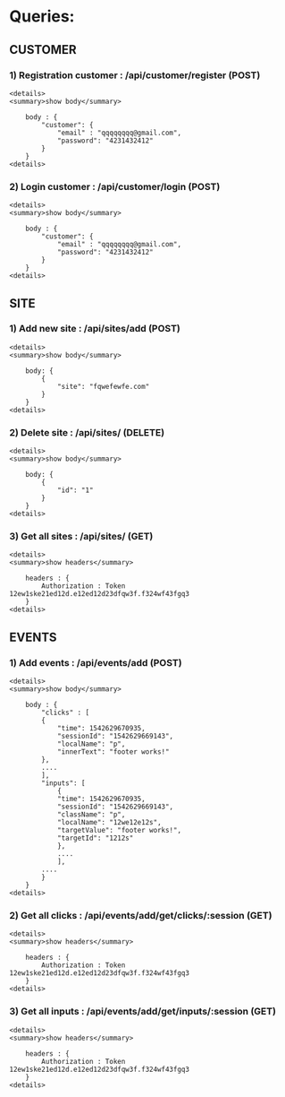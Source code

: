# Queries: 

  ## CUSTOMER
### 1) Registration customer : /api/customer/register (POST)
  	<details>
	<summary>show body</summary>
	
		body : {
			"customer": {
				"email" : "qqqqqqqq@gmail.com",
				"password": "4231432412"	
			}
		}
	<details>
		
### 2) Login customer : /api/customer/login (POST)

	<details>
	<summary>show body</summary>
	
		body : {
			"customer": {
				"email" : "qqqqqqqq@gmail.com",
				"password": "4231432412"	
			}
		}
	<details>
		
  ## SITE
### 1) Add new site : /api/sites/add (POST) 
	<details>
	<summary>show body</summary>
	
		body: {
			{
				"site": "fqwefewfe.com"
			}
		}
	<details>
### 2) Delete site : /api/sites/ (DELETE)
	<details>
	<summary>show body</summary>
	
		body: {
			{
				"id": "1"
			}
		}
	<details>

### 3) Get all sites : /api/sites/ (GET)	
	<details>
	<summary>show headers</summary>
	
		headers : {
			Authorization : Token 12ew1ske21ed12d.e12ed12d23dfqw3f.f324wf43fgq3
		}
	<details>
		
		
  ## EVENTS
### 1) Add events : /api/events/add (POST)
	<details>
	<summary>show body</summary>
	
		body : {
			"clicks" : [
			{
				"time": 1542629670935, 
				"sessionId": "1542629669143", 
				"localName": "p", 
				"innerText": "footer works!"
			},
			....
			],
			"inputs": [
				{
				"time": 1542629670935, 
				"sessionId": "1542629669143", 
				"className": "p", 
				"localName": "12we12e12s",
				"targetValue": "footer works!",
				"targetId": "1212s"
				},
				....
				],
			....
			}
		}
	<details>	
	
### 2) Get all clicks : /api/events/add/get/clicks/:session (GET)	
	<details>
	<summary>show headers</summary>
	
		headers : {
			Authorization : Token 12ew1ske21ed12d.e12ed12d23dfqw3f.f324wf43fgq3
		}
	<details>
		
### 3) Get all inputs : /api/events/add/get/inputs/:session (GET)
	<details>
	<summary>show headers</summary>
	
		headers : {
			Authorization : Token 12ew1ske21ed12d.e12ed12d23dfqw3f.f324wf43fgq3
		}
	<details>
